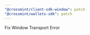 ```yaml
---
"@crossmint/client-sdk-window": patch
"@crossmint/wallets-sdk": patch
---
```


Fix Window Transport Error
